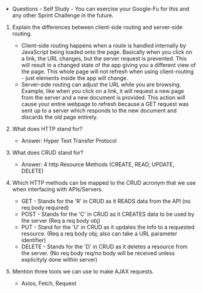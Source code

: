 * Questions - Self Study - You can exercise your Google-Fu for this and any other Sprint Challenge in the future.

1. Explain the differences between client-side routing and server-side routing.
    * Client-side routing happens when a route is handled internally by JavaScript being loaded onto the page.       Basically when you click on a link, the URL changes, but the server request is prevented. This will result     in a changed state of the app giving you a different view of the page. This whole page will not refresh when   using client-routing - just elements inside the app will change.
    * Server-side routing can adjust the URL while you are browsing. Example, like when you click on a link, it      will request a new page from the server and a new document is provided. This action will cause your entire     webpage to refresh because a GET request was sent up to a server which responds to the new document and        discards the old page entirely. 

2. What does HTTP stand for?
    * Answer: Hyper Text Transfer Protocol 

3. What does CRUD stand for?
    * Answer: 4 http Resource Methods (CREATE, READ, UPDATE, DELETE)
    

4. Which HTTP methods can be mapped to the CRUD acronym that we use when interfacing with APIs/Servers.
    * GET - Stands for the 'R' in CRUD as it READS data from the API (no req body required)
    * POST - Stands for the 'C' in CRUD as it CREATES data to be used by the server (Req a req body obj)
    * PUT - Stand for the 'U' in CRUD as it updates the info to a requested resource. 
      (Req a req body obj; also can take a URL parameter identifier)
    * DELETE - Stands for the 'D' in CRUD as it deletes a resource from the server. 
      (No req body req/no body will be received unless explicityly done within server)

5. Mention three tools we can use to make AJAX requests.
    * Axios, Fetch, Request